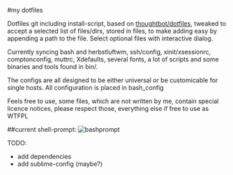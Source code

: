 #my dotfiles

Dotfiles git including install-script, based on [thoughtbot/dotfiles](https://github.com/thoughtbot/dotfiles), tweaked to accept a selected list of files/dirs, stored in files, to make adding easy by appending a path to the file.
Select optional files with interactive dialog.

Currently syncing bash and herbstluftwm, ssh/config, xinit/xsessionrc, comptonconfig, muttrc, Xdefaults, several fonts, a lot of scripts and some binaries and tools found in bin/. 

The configs are all designed to be either universal or be customicable for single hosts. All configuration is placed in bash_config

Feels free to use, some files, which are not written by me, contain special licence notices, please respect those, everything else if free to use as WTFPL

##current shell-prompt:
![bashprompt](https://cdn.rawgit.com/maxfragg/dotfiles/master/prompt.svg)

TODO:
* add dependencies
* add sublime-config (maybe?)
